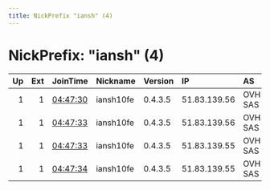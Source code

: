 ```yaml
---
title: NickPrefix "iansh" (4)
---
```


# NickPrefix: "iansh" (4)

|   Up |   Ext | JoinTime                                                                                            | Nickname   | Version   | IP           | AS      | CC   |   ORp |   Dirp | OS    | Contact    |   eFamMembers |
|-----:|------:|:----------------------------------------------------------------------------------------------------|:-----------|:----------|:-------------|:--------|:-----|------:|-------:|:------|:-----------|--------------:|
|    1 |     1 | [04:47:30](https://metrics.torproject.org/rs.html#details/7777F9186C01E44F4A55B7300B19D05B9150588C) | iansh10fe  | 0.4.3.5   | 51.83.139.56 | OVH SAS | pl   |  9100 |   9101 | Linux | ian@ian.sh |            28 |
|    1 |     1 | [04:47:33](https://metrics.torproject.org/rs.html#details/32B4A9F85DC6BFE90DF914C4BAEC5F4EAC793897) | iansh10fe  | 0.4.3.5   | 51.83.139.56 | OVH SAS | pl   |  9000 |   9001 | Linux | ian@ian.sh |            28 |
|    1 |     1 | [04:47:33](https://metrics.torproject.org/rs.html#details/A8B44F6FFBDF35F7B0ED6C17E1FD2EDC34F244E9) | iansh10fe  | 0.4.3.5   | 51.83.139.55 | OVH SAS | pl   |  9100 |   9101 | Linux | ian@ian.sh |            28 |
|    1 |     1 | [04:47:34](https://metrics.torproject.org/rs.html#details/D565D581498D9DBA9AF66DC93919157835B8759C) | iansh10fe  | 0.4.3.5   | 51.83.139.55 | OVH SAS | pl   |  9000 |   9001 | Linux | ian@ian.sh |            28 |
